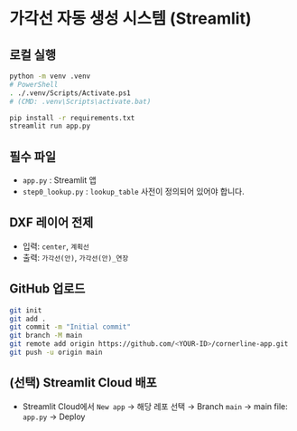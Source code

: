 # 가각선 자동 생성 시스템 (Streamlit)

## 로컬 실행
```bash
python -m venv .venv
# PowerShell
. ./.venv/Scripts/Activate.ps1
# (CMD: .venv\Scripts\activate.bat)

pip install -r requirements.txt
streamlit run app.py
```

## 필수 파일
- `app.py` : Streamlit 앱
- `step0_lookup.py` : `lookup_table` 사전이 정의되어 있어야 합니다.

## DXF 레이어 전제
- 입력: `center`, `계획선`
- 출력: `가각선(안)`, `가각선(안)_연장`

## GitHub 업로드
```bash
git init
git add .
git commit -m "Initial commit"
git branch -M main
git remote add origin https://github.com/<YOUR-ID>/cornerline-app.git
git push -u origin main
```

## (선택) Streamlit Cloud 배포
- Streamlit Cloud에서 `New app` → 해당 레포 선택 → Branch `main` → main file: `app.py` → Deploy
